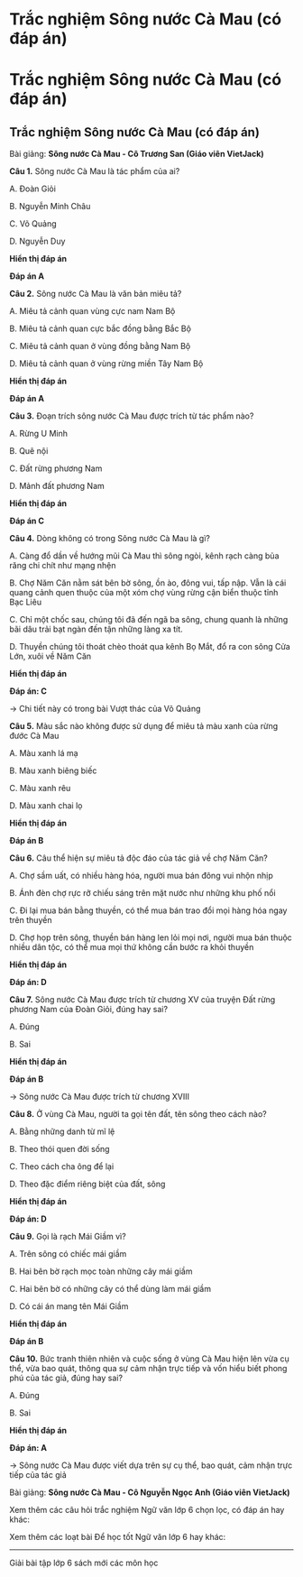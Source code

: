 # Trắc nghiệm Sông nước Cà Mau (có đáp án)

# Trắc nghiệm Sông nước Cà Mau (có đáp án)

## Trắc nghiệm Sông nước Cà Mau (có đáp án)

Bài giảng: **Sông nước Cà Mau - Cô Trương San (Giáo viên VietJack)**

**Câu 1.** Sông nước Cà Mau là tác phẩm của ai?

A. Đoàn Giỏi

B. Nguyễn Minh Châu

C. Võ Quảng

D. Nguyễn Duy

**Hiển thị đáp án**

**Đáp án A**

**Câu 2.** Sông nước Cà Mau là văn bản miêu tả?

A. Miêu tả cảnh quan vùng cực nam Nam Bộ

B. Miêu tả cảnh quan cực bắc đồng bằng Bắc Bộ

C. Miêu tả cảnh quan ở vùng đồng bằng Nam Bộ

D. Miêu tả cảnh quan ở vùng rừng miền Tây Nam Bộ

**Hiển thị đáp án**

**Đáp án A**

**Câu 3.** Đoạn trích sông nước Cà Mau được trích từ tác phẩm nào?

A. Rừng U Minh

B. Quê nội 

C. Đất rừng phương Nam

D. Mảnh đất phương Nam

**Hiển thị đáp án**

**Đáp án C**

**Câu 4.** Dòng không có trong Sông nước Cà Mau là gì?

A. Càng đổ dần về hướng mũi Cà Mau thì sông ngòi, kênh rạch càng bủa răng chi chít như mạng nhện

B. Chợ Năm Căn nằm sát bên bờ sông, ồn ào, đông vui, tấp nập. Vẫn là cái quang cảnh quen thuộc của một xóm chợ vùng rừng cận biển thuộc tỉnh Bạc Liêu

C. Chỉ một chốc sau, chúng tôi đã đến ngã ba sông, chung quanh là những bãi dâu trải bạt ngàn đến tận những làng xa tít.

D. Thuyền chúng tôi thoát chèo thoát qua kênh Bọ Mắt, đổ ra con sông Cửa Lớn, xuôi về Năm Căn

**Hiển thị đáp án**

**Đáp án: C**

→ Chi tiết này có trong bài Vượt thác của Võ Quảng

**Câu 5.** Màu sắc nào không được sử dụng để miêu tả màu xanh của rừng đước Cà Mau

A. Màu xanh lá mạ

B. Màu xanh biêng biếc

C. Màu xanh rêu

D. Màu xanh chai lọ

**Hiển thị đáp án**

**Đáp án B**

**Câu 6.** Câu thể hiện sự miêu tả độc đáo của tác giả về chợ Năm Căn?

A. Chợ sầm uất, có nhiều hàng hóa, người mua bán đông vui nhộn nhịp

B. Ánh đèn chợ rực rỡ chiếu sáng trên mặt nước như những khu phố nổi

C. Đi lại mua bán bằng thuyền, có thể mua bán trao đổi mọi hàng hóa ngay trên thuyền

D. Chợ họp trên sông, thuyền bán hàng len lỏi mọi nơi, người mua bán thuộc nhiều dân tộc, có thể mua mọi thứ không cần bước ra khỏi thuyền

**Hiển thị đáp án**

**Đáp án: D**

**Câu 7.** Sông nước Cà Mau được trích từ chương XV của truyện Đất rừng phương Nam của Đoàn Giỏi, đúng hay sai?

A. Đúng

B. Sai

**Hiển thị đáp án**

**Đáp án B**

→ Sông nước Cà Mau được trích từ chương XVIII

**Câu 8.** Ở vùng Cà Mau, người ta gọi tên đất, tên sông theo cách nào?

A. Bằng những danh từ mĩ lệ

B. Theo thói quen đời sống

C. Theo cách cha ông để lại

D. Theo đặc điểm riêng biệt của đất, sông

**Hiển thị đáp án**

**Đáp án: D**

**Câu 9.** Gọi là rạch Mái Giầm vì?

A. Trên sông có chiếc mái giầm

B. Hai bên bờ rạch mọc toàn những cây mái giầm

C. Hai bên bờ có những cây có thể dùng làm mái giầm

D. Có cái án mang tên Mái Giầm

**Hiển thị đáp án**

**Đáp án B**

**Câu 10.** Bức tranh thiên nhiên và cuộc sống ở vùng Cà Mau hiện lên vừa cụ thể, vừa bao quát, thông qua sự cảm nhận trực tiếp và vốn hiểu biết phong phú của tác giả, đúng hay sai?

A. Đúng

B. Sai

**Hiển thị đáp án**

**Đáp án: A**

→ Sông nước Cà Mau được viết dựa trên sự cụ thể, bao quát, cảm nhận trực tiếp của tác giả

Bài giảng: **Sông nước Cà Mau - Cô Nguyễn Ngọc Anh (Giáo viên VietJack)**

Xem thêm các câu hỏi trắc nghiệm Ngữ văn lớp 6 chọn lọc, có đáp án hay khác:

Xem thêm các loạt bài Để học tốt Ngữ văn lớp 6 hay khác:

* * *

Giải bài tập lớp 6 sách mới các môn học
